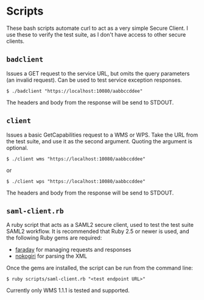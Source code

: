 # Scripts

These bash scripts automate curl to act as a very simple Secure Client. I use these to verify the test suite, as I don't have access to other secure clients.

## `badclient`

Issues a GET request to the service URL, but omits the query parameters (an invalid request). Can be used to test service exception responses.

```terminal
$ ./badclient "https://localhost:10080/aabbccddee"
```

The headers and body from the response will be send to STDOUT.

## `client`

Issues a basic GetCapabilities request to a WMS or WPS. Take the URL from the test suite, and use it as the second argument. Quoting the argument is optional.

```terminal
$ ./client wms "https://localhost:10080/aabbccddee"
```

or

```terminal
$ ./client wps "https://localhost:10080/aabbccddee"
```

The headers and body from the response will be send to STDOUT.

## `saml-client.rb`

A ruby script that acts as a SAML2 secure client, used to test the test suite SAML2 workflow. It is recommended that Ruby 2.5 or newer is used, and the following Ruby gems are required:

* [faraday](https://github.com/lostisland/faraday) for managing requests and responses
* [nokogiri](https://github.com/sparklemotion/nokogiri) for parsing the XML

Once the gems are installed, the script can be run from the command line:

```terminal
$ ruby scripts/saml-client.rb "<test endpoint URL>"
```

Currently only WMS 1.1.1 is tested and supported.
